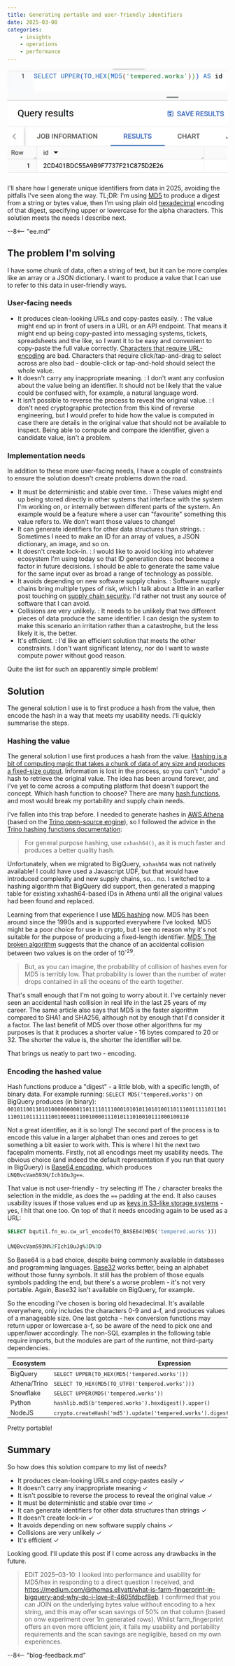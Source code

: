 ```yaml
---
title: Generating portable and user-friendly identifiers
date: 2025-03-08
categories:
    - insights
    - operations
    - performance
---
```


![A screenshot of the BigQuery console, with example SQL for generating an identfier from a string value as I outline below](./assets/image.webp)

I'll share how I generate unique identifiers from data in 2025, avoiding the pitfalls I've seen along the way. TL;DR: I'm using [MD5](https://en.wikipedia.org/wiki/MD5) to produce a digest from a string or bytes value, then I'm using plain old [hexadecimal](https://en.wikipedia.org/wiki/Hexadecimal) encoding of that digest, specifying upper or lowercase for the alpha characters. This solution meets the needs I describe next.

--8<-- "ee.md"

<!-- more -->

## The problem I'm solving

I have some chunk of data, often a string of text, but it can be more complex like an array or a JSON dictionary. I want to produce a value that I can use to refer to this data in user-friendly ways.



### User-facing needs

- It produces clean-looking URLs and copy-pastes easily.
: The value might end up in front of users in a URL or an API endpoint. That means it might end up being copy-pasted into messaging systems, tickets, spreadsheets and the like, so I want it to be easy and convenient to copy-paste the full value correctly. [Characters that require URL-encoding](https://en.wikipedia.org/wiki/Percent-encoding) are bad. Characters that require click/tap-and-drag to select across are also bad - double-click or tap-and-hold should select the whole value.
- It doesn't carry any inappropriate meaning.
: I don't want any confusion about the value being an identifier. It should not be likely that the value could be confused with, for example, a natural language word.
- It isn't possible to reverse the process to reveal the original value.
: I don't need cryptographic protection from this kind of reverse engineering, but I would prefer to hide how the value is computed in case there are details in the original value that should not be available to inspect. Being able to compute and compare the identifier, given a candidate value, isn't a problem.

### Implementation needs

In addition to these more user-facing needs, I have a couple of constraints to ensure the solution doesn't create problems down the road.

- It must be deterministic and stable over time.
: These values might end up being stored directly in other systems that interface with the system I'm working on, or internally between different parts of the system. An example would be a feature where a user can "favourite" something this value refers to. We don't want those values to change!
- It can generate identifiers for other data structures than strings.
: Sometimes I need to make an ID for an array of values, a JSON dictionary, an image, and so on.
- It doesn't create lock-in.
: I would like to avoid locking into whatever ecosystem I'm using today so that ID generation does not become a factor in future decisions. I should be able to generate the same value for the same input over as broad a range of technology as possible.
- It avoids depending on new software supply chains.
: Software supply chains bring multiple types of risk, which I talk about a little in an earlier post touching on [supply chain security](../2024-05-01-how-i-do-python-supply-chain-security/index.md#assessing-dependency-risk). I'd rather not trust any source of software that I can avoid.
- Collisions are very unlikely.
: It needs to be unlikely that two different pieces of data produce the same identifier. I can design the system to make this scenario an irritation rather than a catastrophe, but the less likely it is, the better.
- It's efficient.
: I'd like an efficient solution that meets the other constraints. I don't want significant latency, nor do I want to waste compute power without good reason.

Quite the list for such an apparently simple problem!

## Solution

The general solution I use is to first produce a hash from the value, then encode the hash in a way that meets my usability needs. I'll quickly summarise the steps.

### Hashing the value

The general solution I use first produces a hash from the value. [Hashing is a bit of computing magic that takes a chunk of data of any size and produces a fixed-size output](https://en.wikipedia.org/wiki/Hash_function). Information is lost in the process, so you can't "undo" a hash to retrieve the original value. The idea has been around forever, and I've yet to come across a computing platform that doesn't support the concept. Which hash function to choose? There are many [hash functions](https://en.wikipedia.org/wiki/List_of_hash_functions), and most would break my portability and supply chain needs.

I've fallen into this trap before. I needed to generate hashes in [AWS Athena](https://docs.aws.amazon.com/athena/) (based on the [Trino open-source engine](https://trino.io/)), so I followed the advice in the [Trino hashing functions documentation](https://trino.io/docs/current/functions/binary.html#hashing-functions):

> For general purpose hashing, use `xxhash64()`, as it is much faster and produces a better quality hash.

Unfortunately, when we migrated to BigQuery, `xxhash64` was not natively available! I could have used a Javascript UDF, but that would have introduced complexity and new supply chains, so... no. I switched to a hashing algorithm that BigQuery did support, then generated a mapping table for existing xxhash64-based IDs in Athena until all the original values had been found and replaced.

Learning from that experience I use [MD5 hashing](https://en.wikipedia.org/wiki/MD5) now. MD5 has been around since the 1990s and is supported everywhere I've looked. MD5 might be a poor choice for use in crypto, but I see no reason why it's not suitable for the purpose of producing a fixed-length identifier. [MD5: The broken algorithm](https://www.avira.com/en/blog/md5-the-broken-algorithm) suggests that the chance of an accidental collision between two values is on the order of 10<sup>-29</sup>.

> But, as you can imagine, the probability of collision of hashes even for MD5 is terribly low. That probability is lower than the number of water drops contained in all the oceans of the earth together.

That's small enough that I'm not going to worry about it. I've certainly never seen an accidental hash collision in real life in the last 25 years of my career. The same article also says that MD5 is the faster algorithm compared to SHA1 and SHA256, although not by enough that I'd consider it a factor. The last benefit of MD5 over those other algorithms for my purposes is that it produces a shorter value - 16 bytes compared to 20 or 32. The shorter the value is, the shorter the identifier will be.

That brings us neatly to part two - encoding.

### Encoding the hashed value

Hash functions produce a "digest" - a little blob, with a specific length, of binary data. For example running: `SELECT MD5('tempered.works')` on BigQuery produces (in binary): `00101100110101000000000110111101110001010101101010011011100111110111011100110111111100100001110010000111010111010010111000100110`

Not a great identifier, as it is so long! The second part of the process is to encode this value in a larger alphabet than ones and zeroes to get something a bit easier to work with. This is where I hit the next two facepalm moments. Firstly, not all encodings meet my usability needs. The obvious choice (and indeed the default representation if you run that query in BigQuery) is [Base64 encoding](https://en.wikipedia.org/wiki/Base64), which produces `LNQBvcVam593N/Ich10uJg==`.

That value is not user-friendly - try selecting it! The `/` character breaks the selection in the middle, as does the `==` padding at the end. It also causes usability issues if those values end up as [keys in S3-like storage systems](https://docs.aws.amazon.com/AmazonS3/latest/userguide/object-keys.html) - yes, I hit that one too. On top of that it needs encoding again to be used as a URL:

```sql
SELECT bqutil.fn_eu.cw_url_encode(TO_BASE64(MD5('tempered.works')))

LNQBvcVam593N%2FIch10uJg%3D%3D
```

So Base64 is a bad choice, despite being commonly available in databases and programming languages. [Base32](https://en.wikipedia.org/wiki/Base32) works better, being an alphabet without those funny symbols. It still has the problem of those equals symbols padding the end, but there's a worse problem - it's not very portable. Again, Base32 isn't available on BigQuery, for example.

So the encoding I've chosen is boring old hexadecimal. It's available everywhere, only includes the characters 0-9 and a-f, and produces values of a manageable size. One last gotcha - hex conversion functions may return upper or lowercase a-f, so be aware of the need to pick one and upper/lower accordingly. The non-SQL examples in the following table require imports, but the modules are part of the runtime, not third-party dependencies.

|Ecosystem|Expression|Output|
|---------|----------|------|
|BigQuery|`SELECT UPPER(TO_HEX(MD5('tempered.works')))`|`2CD401BDC55A9B9F7737F21C875D2E26`|
|Athena/Trino|`SELECT TO_HEX(MD5(TO_UTF8('tempered.works')))`|`2CD401BDC55A9B9F7737F21C875D2E26`|
|Snowflake|`SELECT UPPER(MD5('tempered.works'))`|`2CD401BDC55A9B9F7737F21C875D2E26`|
|Python|`hashlib.md5(b'tempered.works').hexdigest().upper()`|`2CD401BDC55A9B9F7737F21C875D2E26`|
|NodeJS|`crypto.createHash('md5').update('tempered.works').digest('hex').toUpperCase()`|`2CD401BDC55A9B9F7737F21C875D2E26`|

Pretty portable!

## Summary

So how does this solution compare to my list of needs?

- It produces clean-looking URLs and copy-pastes easily ✓
- It doesn't carry any inappropriate meaning ✓
- It isn't possible to reverse the process to reveal the original value ✓
- It must be deterministic and stable over time ✓
- It can generate identifiers for other data structures than strings ✓
- It doesn't create lock-in ✓
- It avoids depending on new software supply chains ✓
- Collisions are very unlikely ✓
- It's efficient ✓

Looking good. I'll update this post if I come across any drawbacks in the future.

> EDIT 2025–03-10: I looked into performance and usability for MD5/hex in responding to a direct question I received, and https://medium.com/@thomas.ellyatt/what-is-farm-fingerprint-in-bigquery-and-why-do-i-love-it-4605fdbcf8eb. I confirmed that you can JOIN on the underlying bytes value without encoding to a hex string, and this may offer scan savings of 50% on that column (based on onw experiment over 1m generated rows). Whilst farm_fingerprint offers an even more efficient join, it fails my usability and portability requirements and the scan savings are negligible, based on my own experiences.

--8<-- "blog-feedback.md"

